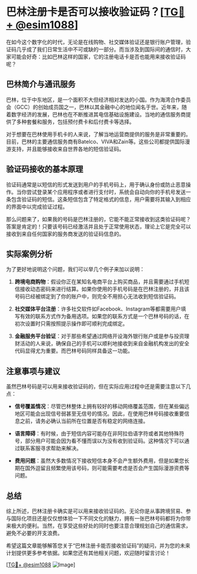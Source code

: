 # 巴林注册卡是否可以接收验证码？[[TG💪+ @esim1088](https://t.me/s/esim1088)]

在如今这个数字化的时代，无论是在线购物、社交媒体验证还是银行账户管理，验证码几乎成了我们日常生活中不可或缺的一部分。而当涉及到国际间的通信时，大家可能会好奇：比如巴林这样的国家，它的注册电话卡是否也能用来接收验证码呢？

## 巴林简介与通讯服务

巴林，位于中东地区，是一个面积不大但经济相对发达的小国。作为海湾合作委员会（GCC）的创始成员国之一，巴林以其金融中心的地位闻名于世。近年来，随着数字经济的发展，巴林也在不断推进其电信基础设施建设。当地的通信服务商提供了多种套餐和服务，包括预付费卡和后付费卡等选择。

对于想要在巴林使用手机卡的人来说，了解当地运营商提供的服务是非常重要的。目前，巴林的主要通信服务商有Batelco、VIVA和Zain等。这些公司都提供国际漫游支持，并且能够接收来自世界各地的短信验证码。

## 验证码接收的基本原理

验证码通常是以短信的形式发送到用户的手机号码上，用于确认身份或防止恶意操作。当你尝试登录某个应用程序或者进行支付时，系统会自动向你的手机号发送一条包含验证码的短信。这条短信包含了特定格式的信息，用户需要将其输入到相应的界面中以完成验证过程。

那么问题来了，如果我的号码是巴林注册的，它能不能正常接收到这类验证码呢？答案是肯定的！只要该号码已经激活并且处于正常使用状态，理论上它是完全可以接收到来自任何国家的服务商发送的验证码信息的。

## 实际案例分析

为了更好地说明这个问题，我们可以举几个例子来加以说明：

1. **跨境电商购物**：假设你正在某知名电商平台上购买商品，并且需要通过手机短信接收动态密码来进行结算。如果你使用的手机号码是在巴林注册的，并且该号码已经被绑定到了你的账户中，则完全不用担心无法收到短信验证码。

2. **社交媒体平台注册**：许多社交软件如Facebook、Instagram等都需要用户填写有效的联系方式作为备用选项。如果您的联系方式是一个巴林号码的话，在初次设置时只需按照提示操作即可顺利完成绑定。

3. **金融服务平台验证**：对于那些希望通过网络开设海外银行账户或是参与投资理财活动的人来说，确保自己的手机可以顺利地接收到来自金融机构发出的安全代码显得尤为重要。而巴林号码同样具备这一功能。

## 注意事项与建议

虽然巴林号码是可以用来接收验证码的，但在实际应用过程中还是需要注意以下几点：

- **信号覆盖情况**：尽管巴林整体上拥有较好的移动网络覆盖范围，但在某些偏远地区可能会出现信号弱甚至无信号的情况。因此，在使用巴林号码接收重要信息之前，请务必确认当前所在位置是否有稳定的网络连接。
  
- **语言障碍**：有时候，由于短信内容可能存在非阿拉伯语字符或者其他特殊符号，部分用户可能会因为看不懂而误以为没有收到验证码。这种情况下可以通过联系客服寻求帮助来解决。

- **费用问题**：虽然大多数情况下接收短信本身不会产生额外费用，但是如果您长期在国外逗留且频繁使用该号码，则可能需要考虑是否会产生国际漫游资费等问题。

## 总结

综上所述，巴林注册卡确实是可以用来接收验证码的。无论你是从事跨境贸易、参与国际化项目还是仅仅想体验一下不同文化的魅力，拥有一张巴林号码都将为你带来极大的便利。当然，在享受这些好处的同时也要注意合理规划自己的通信需求，避免不必要的开支浪费。

希望这篇文章能够解答您关于“巴林注册卡能否接收验证码”的疑问，并为您的未来计划提供更多参考依据。如果您还有其他相关问题，欢迎随时留言讨论！

[[TG💪+ @esim1088](https://t.me/s/esim1088) ![Image](https://i.postimg.cc/4NQfJmqS/Snipaste-2025-05-13-00-14-12.png)]